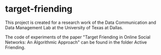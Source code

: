 # target-friending

This project is created for a research work of the Data Communication and Data Management Lab at the University of Texas at Dallas.

The code of experiments of the paper "Target Friending in Online Social Networks: An Algorithmic Approach" can be found in the folder Active Friending.
